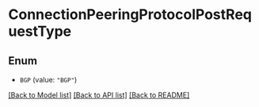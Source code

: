 # ConnectionPeeringProtocolPostRequestType

## Enum


* `BGP` (value: `"BGP"`)


[[Back to Model list]](../README.md#documentation-for-models) [[Back to API list]](../README.md#documentation-for-api-endpoints) [[Back to README]](../README.md)



